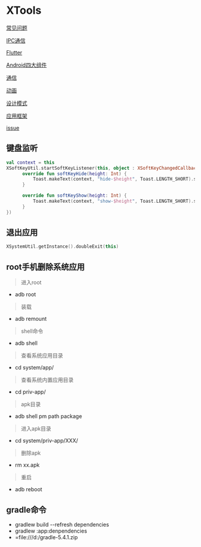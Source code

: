 # XTools
[常见问题](https://github.com/dannycx/XTools/blob/main/QUESTION.md)

[IPC通信](https://github.com/dannycx/XTools/blob/main/notes/IPC.md)

[Flutter](https://github.com/dannycx/XTools/blob/main/notes/flutter/flutter.md)

[Android四大组件](https://github.com/dannycx/XTools/blob/main/notes/component/component.md)

[通信](https://github.com/dannycx/XTools/blob/main/notes/communication/communication.md)

[动画](https://github.com/dannycx/XTools/blob/main/notes/Animation.md)

[设计模式](https://github.com/dannycx/XTools/blob/main/design/design.md)

[应用框架](https://github.com/dannycx/XTools/blob/main/frame/frame.md)

[issue](https://github.com/dannycx/XTools/blob/main/notes/issue.md)

## 键盘监听
```kotlin
val context = this
XSoftKeyUtil.startSoftKeyListener(this, object : XSoftKeyChangedCallback {
      override fun softKeyHide(height: Int) {
          Toast.makeText(context, "hide-$height", Toast.LENGTH_SHORT).show()
      }

      override fun softKeyShow(height: Int) {
          Toast.makeText(context, "show-$height", Toast.LENGTH_SHORT).show()
      }
})
```

## 退出应用
```kotlin
XSystemUtil.getInstance().doubleExit(this)
```

## root手机删除系统应用
> 进入root
+ adb root              

> 装载
+ adb remount

> shell命令
+ adb shell

> 查看系统应用目录
+ cd system/app/

> 查看系统内置应用目录
+ cd priv-app/

> apk目录
+ adb shell pm path package

> 进入apk目录
+ cd system/priv-app/XXX/

> 删除apk
+ rm xx.apk

> 重启
+ adb reboot

## gradle命令
* gradlew build --refresh dependencies
* gradlew :app:denpendencies
* =file:///d:/gradle-5.4.1.zip

